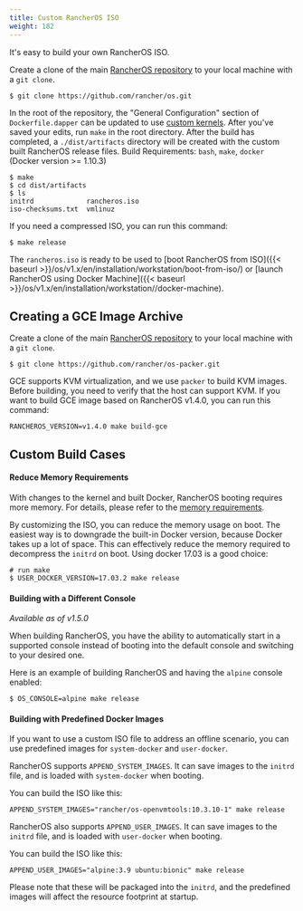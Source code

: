 ```yaml
---
title: Custom RancherOS ISO
weight: 182
---
```


It's easy to build your own RancherOS ISO.

Create a clone of the main [RancherOS repository](https://github.com/rancher/os) to your local machine with a `git clone`.

```
$ git clone https://github.com/rancher/os.git
```

In the root of the repository, the "General Configuration" section of `Dockerfile.dapper` can be updated to use [custom kernels]({{<baseurl>}}/os/v1.x/en/installation/custom-builds/custom-kernels).
After you've saved your edits, run `make` in the root directory. After the build has completed, a `./dist/artifacts` directory will be created with the custom built RancherOS release files.
Build Requirements: `bash`, `make`, `docker` (Docker version >= 1.10.3)

```
$ make
$ cd dist/artifacts
$ ls
initrd             rancheros.iso
iso-checksums.txt  vmlinuz
```

If you need a compressed ISO, you can run this command:

```
$ make release
```

The `rancheros.iso` is ready to be used to [boot RancherOS from ISO]({{< baseurl >}}/os/v1.x/en/installation/workstation/boot-from-iso/) or [launch RancherOS using Docker Machine]({{< baseurl >}}/os/v1.x/en/installation/workstation//docker-machine).

## Creating a GCE Image Archive

Create a clone of the main [RancherOS repository](https://github.com/rancher/os) to your local machine with a `git clone`.

```
$ git clone https://github.com/rancher/os-packer.git
```

GCE supports KVM virtualization, and we use `packer` to build KVM images. Before building, you need to verify that the host can support KVM.
If you want to build GCE image based on RancherOS v1.4.0, you can run this command:

```
RANCHEROS_VERSION=v1.4.0 make build-gce
```

## Custom Build Cases

#### Reduce Memory Requirements

With changes to the kernel and built Docker, RancherOS booting requires more memory. For details, please refer to the [memory requirements]({{<baseurl>}}/os/v1.x/en/#hardware-requirements).

By customizing the ISO, you can reduce the memory usage on boot. The easiest way is to downgrade the built-in Docker version, because Docker takes up a lot of space.
This can effectively reduce the memory required to decompress the `initrd` on boot. Using docker 17.03 is a good choice:

```
# run make
$ USER_DOCKER_VERSION=17.03.2 make release
```

#### Building with a Different Console

_Available as of v1.5.0_

When building RancherOS, you have the ability to automatically start in a supported console instead of booting into the default console and switching to your desired one.

Here is an example of building RancherOS and having the `alpine` console enabled:

```
$ OS_CONSOLE=alpine make release
```

#### Building with Predefined Docker Images

If you want to use a custom ISO file to address an offline scenario, you can use predefined images for `system-docker` and `user-docker`.

RancherOS supports `APPEND_SYSTEM_IMAGES`. It can save images to the `initrd` file, and is loaded with `system-docker` when booting.

You can build the ISO like this:

```
APPEND_SYSTEM_IMAGES="rancher/os-openvmtools:10.3.10-1" make release
```

RancherOS also supports `APPEND_USER_IMAGES`. It can save images to the `initrd` file, and is loaded with `user-docker` when booting.

You can build the ISO like this:

```
APPEND_USER_IMAGES="alpine:3.9 ubuntu:bionic" make release
```

Please note that these will be packaged into the `initrd`, and the predefined images will affect the resource footprint at startup.

